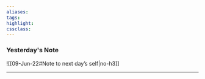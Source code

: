 ```yaml
---
aliases:  
tags:
highlight:  
cssclass:
---
```


### Yesterday's Note
 ![[09-Jun-22#Note to next day’s self|no-h3]]

--- 

